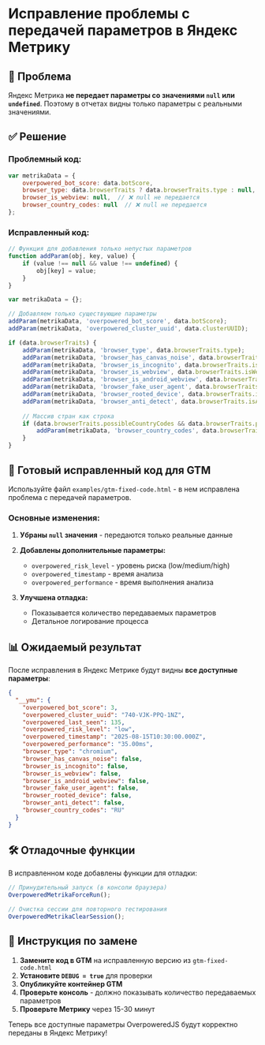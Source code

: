 # Исправление проблемы с передачей параметров в Яндекс Метрику

## 🚨 Проблема

Яндекс Метрика **не передает параметры со значениями `null` или `undefined`**. Поэтому в отчетах видны только параметры с реальными значениями.

## ✅ Решение

### Проблемный код:
```javascript
var metrikaData = {
    overpowered_bot_score: data.botScore,
    browser_type: data.browserTraits ? data.browserTraits.type : null,  // ❌ null не передается
    browser_is_webview: null,  // ❌ null не передается
    browser_country_codes: null  // ❌ null не передается
};
```

### Исправленный код:
```javascript
// Функция для добавления только непустых параметров
function addParam(obj, key, value) {
    if (value !== null && value !== undefined) {
        obj[key] = value;
    }
}

var metrikaData = {};

// Добавляем только существующие параметры
addParam(metrikaData, 'overpowered_bot_score', data.botScore);
addParam(metrikaData, 'overpowered_cluster_uuid', data.clusterUUID);

if (data.browserTraits) {
    addParam(metrikaData, 'browser_type', data.browserTraits.type);
    addParam(metrikaData, 'browser_has_canvas_noise', data.browserTraits.hasCanvasNoise);
    addParam(metrikaData, 'browser_is_incognito', data.browserTraits.isIncognito);
    addParam(metrikaData, 'browser_is_webview', data.browserTraits.isWebView);
    addParam(metrikaData, 'browser_is_android_webview', data.browserTraits.isAndroidWebView);
    addParam(metrikaData, 'browser_fake_user_agent', data.browserTraits.isFakeUserAgent);
    addParam(metrikaData, 'browser_rooted_device', data.browserTraits.isRootedDevice);
    addParam(metrikaData, 'browser_anti_detect', data.browserTraits.isAntiDetect);
    
    // Массив стран как строка
    if (data.browserTraits.possibleCountryCodes && data.browserTraits.possibleCountryCodes.length > 0) {
        addParam(metrikaData, 'browser_country_codes', data.browserTraits.possibleCountryCodes.join(','));
    }
}
```

## 🔧 Готовый исправленный код для GTM

Используйте файл `examples/gtm-fixed-code.html` - в нем исправлена проблема с передачей параметров.

### Основные изменения:

1. **Убраны `null` значения** - передаются только реальные данные
2. **Добавлены дополнительные параметры:**
   - `overpowered_risk_level` - уровень риска (low/medium/high)
   - `overpowered_timestamp` - время анализа
   - `overpowered_performance` - время выполнения анализа

3. **Улучшена отладка:**
   - Показывается количество передаваемых параметров
   - Детальное логирование процесса

## 📊 Ожидаемый результат

После исправления в Яндекс Метрике будут видны **все доступные параметры**:

```json
{
  "__ymu": {
    "overpowered_bot_score": 3,
    "overpowered_cluster_uuid": "740-VJK-PPQ-1NZ",
    "overpowered_last_seen": 135,
    "overpowered_risk_level": "low",
    "overpowered_timestamp": "2025-08-15T10:30:00.000Z",
    "overpowered_performance": "35.00ms",
    "browser_type": "chromium",
    "browser_has_canvas_noise": false,
    "browser_is_incognito": false,
    "browser_is_webview": false,
    "browser_is_android_webview": false,
    "browser_fake_user_agent": false,
    "browser_rooted_device": false,
    "browser_anti_detect": false,
    "browser_country_codes": "RU"
  }
}
```

## 🛠️ Отладочные функции

В исправленном коде добавлены функции для отладки:

```javascript
// Принудительный запуск (в консоли браузера)
OverpoweredMetrikaForceRun();

// Очистка сессии для повторного тестирования
OverpoweredMetrikaClearSession();
```

## 📝 Инструкция по замене

1. **Замените код в GTM** на исправленную версию из `gtm-fixed-code.html`
2. **Установите `DEBUG = true`** для проверки
3. **Опубликуйте контейнер GTM**
4. **Проверьте консоль** - должно показывать количество передаваемых параметров
5. **Проверьте Метрику** через 15-30 минут

Теперь все доступные параметры OverpoweredJS будут корректно переданы в Яндекс Метрику!

